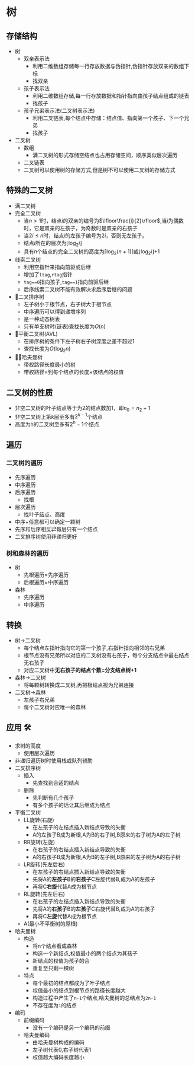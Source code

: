 # 树

## 存储结构

- 树
  - 双亲表示法
    - 利用二维数组存储每一行存放数据与伪指针,伪指针存放双亲的数组下标
    - 找双亲
  - 孩子表示法
    - 利用二维数组存储,每一行存放数据和指针指向由孩子结点组成的链表
    - 找孩子
  - 孩子兄弟表示法(二叉树表示法)
    - 利用二叉链表,每个结点中存储：结点值、指向第一个孩子、下一个兄弟
    - 找孩子
- 二叉树
  - 数组
    - 满二叉树的形式存储空结点也占用存储空间，顺序类似层次遍历
  - 二叉链表
  - 二叉树可以使用树的存储方式,但是树不可以使用二叉树的存储方式

## 特殊的二叉树

- 满二叉树
- 完全二叉树
  - 当$n>1$时，结点$i$的双亲的编号为$\lfloor\frac{i}{2}\rfloor$,当$i$为偶数时，它是双亲的左孩子，为奇数时是双亲的右孩子
  - 当$2i \leq n$时，结点$i$的左孩子编号为$2i$，否则无左孩子。
  - 结点$i$所在的层次为$\lfloor\log_2i\rfloor$
  - 具有n个结点的完全二叉树的高度为$\lceil\log_2(n+1)\rceil$或$\lfloor\log_2i\rfloor$+1
- 线索二叉树
  - 利用空指针来指向前驱或后继
  - 增加了`ltag`,`rtag`指针
  - `tag==0`指向孩子,`tag==1`指向前驱后继
  - 后序线索二叉树不能有效解决求后序后继的问题
- 🌟二叉排序树
  - 左子树小于根节点，右子树大于根节点
  - 中序遍历可以得到递增序列
  - 是一种动态树表
  - 只有单支树时(链表)查找长度为$O(n)$
- 🌟平衡二叉树(AVL)
  - 在排序树的条件下左子树右子树深度之差不超过$1$
  - 查找长度为$O(\log_2n)$
- 🌟🌟哈夫曼树
  - 带权路径长度最小的树
  - 带权路径=到每个结点的长度$\times$该结点的权值

## 二叉树的性质

- 非空二叉树的叶子结点等于为2的结点数加1，即$n_0=n_2+1$
- 非空二叉树上第$k$层至多有$2^{k-1}$个结点
- 高度为h的二叉树至多有$2^h-1$个结点
  
 
## 遍历

### 二叉树的遍历
- 先序遍历
- 中序遍历
- 后序遍历
  - 找根
- 层次遍历
  - 找叶子结点、高度
- 中序+任意都可以确定一颗树
- 先序和后序相反$\rightleftarrows$每层只有一个结点
- 二叉排序树使用非递归更好

### 树和森林的遍历

- 树
  - 先根遍历=先序遍历
  - 后根遍历=中序遍历
- 森林
  - 先序遍历
  - 中序遍历
## 转换

- 树$\rightarrow$二叉树
  - 每个结点左指针指向它的第一个孩子,右指针指向相邻的右兄弟
  - 根节点没有兄弟所以对应的二叉树没有右孩子，每个分支结点中最右结点无右孩子
  - 对应二叉树中**无右孩子的结点个数$=$分支结点树$+1$**
- 森林$\rightarrow$二叉树
  - 将每颗树转换成二叉树,再把根结点视为兄弟连接
- 二叉树$\rightarrow$森林
  - 左孩子右兄弟
  - 每个二叉树对应唯一的森林

## 应用 🛠️

- 求树的高度
  - 使用层次遍历
- 非递归遍历树时使用栈或队列辅助
- 二叉排序树
  - 插入
    - 先查找到合适的结点
  - 删除
    - 先判断有几个孩子
    - 有多个孩子的话让其后继成为结点
- 平衡二叉树
  - LL旋转(右旋)
    - 在左孩子的左结点插入新结点导致的失衡
    - A的左孩子B成为新根,A为B的右子树,B原来的右子树为A的左子树
  - RR旋转(左旋)
    - 在右孩子的右结点插入新结点导致的失衡
     - A的右孩子B成为新根,A为B的左子树,B原来的左子树为A的右子树
  - LR旋转(先左后右)
    - 在左孩子的右结点插入新结点导致的失衡
    - 先将A的**左孩子**B的**右孩子**C左旋代替B,成为A的左孩子
    - 再将C**右旋**代替A成为根节点
  - RL旋转(先左后右)
    - 在右孩子的左结点插入新结点导致的失衡
    - 先将A的**右孩子**B的**左孩子**C右旋代替B,成为A的右孩子
    - 再将C**左旋**代替A成为根节点
  - A(最小不平衡树的原根)
- 哈夫曼树
  - 构造
    - 将n个结点看成森林
    - 构造一个新结点,权值最小的两个结点为其孩子
    - 新结点的权值为孩子的合
    - 重复至只剩一棵树
  - 特点
    - 每个最初的结点都成为了叶子结点
    - 权值最小的结点到根节点的路径长度越大
    - 构造过程中产生了`n-1`个结点,哈夫曼树的总结点为`2n-1`
    - 不存在度为`1`的结点
- 编码
  - 前缀编码
    - 没有一个编码是另一个编码的前缀
  - 哈夫曼编码
    - 由哈夫曼树构成的编码
    - 左子树代表0,右子树代表1
    - 权值越大编码长度越小
